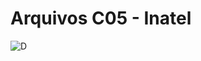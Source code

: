 # Arquivos C05 - Inatel

![D](https://media3.giphy.com/media/v1.Y2lkPTc5MGI3NjExMWkzaGFmNTd5MmhibGZiN212ejNrMHJ6cDNjNzJoeG0xaGZleWsxMyZlcD12MV9pbnRlcm5hbF9naWZfYnlfaWQmY3Q9Zw/XtwSWA0ltwfzq/200w.webp)
